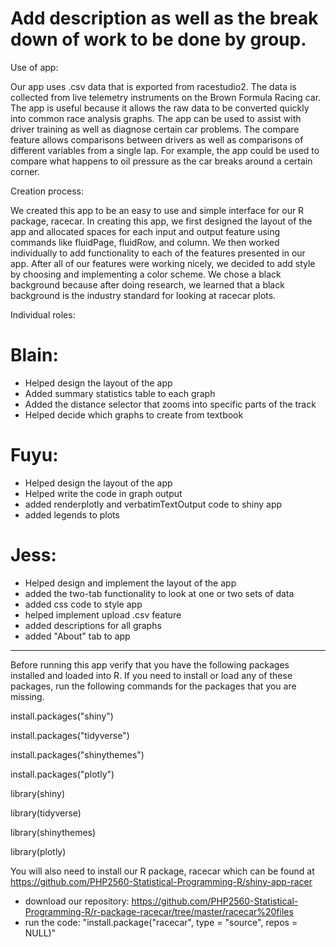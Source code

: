 # Add description as well as the break down of work to be done by group. 

Use of app:

Our app uses .csv data that is exported from racestudio2. The data is collected from live telemetry instruments on the Brown Formula Racing car. The app is useful because it allows the raw data to be converted quickly into common race analysis graphs. The app can be used to assist with driver training as well as diagnose certain car problems. The compare feature allows comparisons between drivers as well as comparisons of different variables from a single lap. For example, the app could be used to compare what happens to oil pressure as the car breaks around a certain corner.    

Creation process:

We created this app to be an easy to use and simple interface for our R package, racecar. In creating this app, we first designed the layout of the app and allocated spaces for each input and output feature using commands like fluidPage, fluidRow, and column. We then worked individually to add functionality to each of the features presented in our app. After all of our features were working nicely, we decided to add style by choosing and implementing a color scheme. We chose a black background because after doing research, we learned that a black background is the industry standard for looking at racecar plots.

Individual roles:

# Blain:
- Helped design the layout of the app
- Added summary statistics table to each graph
- Added the distance selector that zooms into specific parts of the track 
- Helped decide which graphs to create from textbook

# Fuyu:
- Helped design the layout of the app
- Helped write the code in graph output
- added renderplotly and verbatimTextOutput code to shiny app
- added legends to plots

# Jess: 
- Helped design and implement the layout of the app
- added the two-tab functionality to look at one or two sets of data
- added css code to style app
- helped implement upload .csv feature
- added descriptions for all graphs
- added "About" tab to app

---------------------------------

Before running this app verify that you have the following packages installed and loaded into R. If you need to install or load any of these packages, run the following commands for the packages that you are missing. 

install.packages("shiny")

install.packages("tidyverse")

install.packages("shinythemes")

install.packages("plotly")

library(shiny)

library(tidyverse)

library(shinythemes)

library(plotly)

You will also need to install our R package, racecar which can be found at https://github.com/PHP2560-Statistical-Programming-R/shiny-app-racer

- download our repository: 
https://github.com/PHP2560-Statistical-Programming-R/r-package-racecar/tree/master/racecar%20files
- run the code: "install.package("racecar", type = "source", repos = NULL)"


